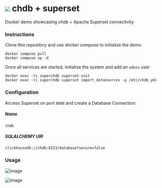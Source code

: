 # <img src="https://avatars.githubusercontent.com/u/132536224?s=48&v=4" /> chdb + superset

Docker demo showcasing chdb + Apache Superset connectivity

### Instructions
Clone this repository and use docker compose to initialize the demo

```
docker compose pull
docker compose up -d
```

Once all services are started, initialize the system and add an `admin` user

```
docker exec -ti superchdb superset-init
docker exec -ti superchdb superset import_datasources -p /etc/chdb.yml
```

### Configuration

Access Superset on port `8088` and create a Database Connection:

##### Name
```
chdb
```
##### SQLALCHEMY URI
```
clickhousedb://chdb:8123/database?secure=false
```

### Usage

![image](https://github.com/chdb-io/chdb-superset-demo/assets/1423657/0f62c46b-e689-4a98-9c6a-da6f29367658)

![image](https://github.com/chdb-io/chdb-superset-demo/assets/1423657/d28d3b56-0d36-4d34-a24c-a0b8e2a1491d)

